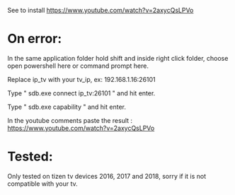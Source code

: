 See to install https://www.youtube.com/watch?v=2axycQsLPVo

On error:
==============
In the same application folder hold shift and inside right click folder, choose open powershell here or command prompt here.

Replace ip_tv with your tv_ip, ex: 192.168.1.16:26101

Type " sdb.exe connect ip_tv:26101 " and hit enter.

Type " sdb.exe capability " and hit enter.

In the youtube comments paste the result : https://www.youtube.com/watch?v=2axycQsLPVo

Tested:
==============
Only tested on tizen tv devices 2016, 2017 and 2018, sorry if it is not compatible with your tv.

